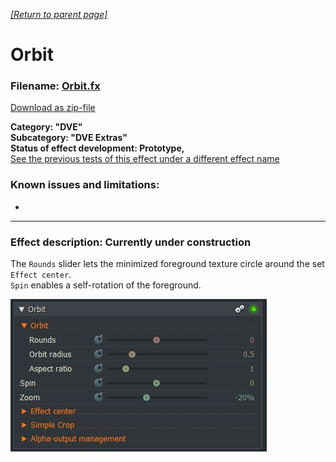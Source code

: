 *[[Return to parent page]](../../../README.md)*  

# Orbit

### Filename: <a href="Orbit.fx" download>Orbit.fx</a> 
[Download as zip-file](Orbit.zip)

**Category: "DVE"  
Subcategory: "DVE Extras"  
Status of effect development: Prototype,**  
<a href="https://www.lwks.com/index.php?option=com_kunena&func=view&catid=6&id=190102&limit=15&limitstart=15&Itemid=81#190202"  target="blank">See the previous tests of this effect under a different effect name</a>  

### Known issues and limitations:
- 

--------------------------------------------------------------------------

### Effect description: Currently under construction
The `Rounds` slider lets the minimized foreground texture circle around the set `Effect center`.  
`Spin` enables a self-rotation of the foreground.

![](IMG/img1.jpg)
